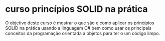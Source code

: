 # curso princípios SOLID na prática
O objetivo deste curso é mostrar o que são e como aplicar os princípios SOLID na prática usando a linguagem C# bem como usar os principais conceitos da programação orientada a objetos para ter o um código limpo.
